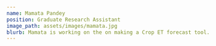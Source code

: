 ```yaml
---
name: Mamata Pandey
position: Graduate Research Assistant
image_path: assets/images/mamata.jpg
blurb: Mamata is working on the on making a Crop ET forecast tool.
---
```


